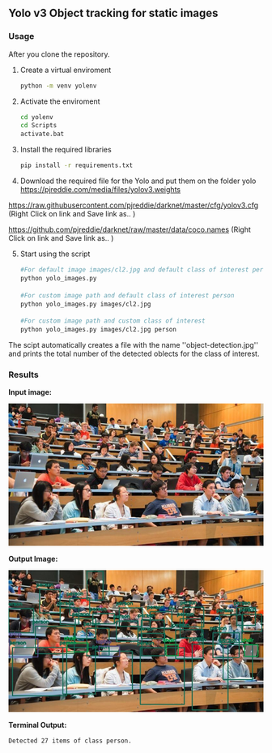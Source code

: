 ## Yolo v3 Object tracking for static images

### Usage

After you clone the repository.

1. Create a virtual enviroment

   ```bash
   python -m venv yolenv
   ```

2. Activate the enviroment

   ```bash
   cd yolenv
   cd Scripts
   activate.bat 
   ```

3. Install the required libraries

   ```bash
   pip install -r requirements.txt
   ```

4. Download the required file for the Yolo and put them on the folder yolo
  https://pjreddie.com/media/files/yolov3.weights

  https://raw.githubusercontent.com/pjreddie/darknet/master/cfg/yolov3.cfg (Right Click on link and Save link as.. )

  https://github.com/pjreddie/darknet/raw/master/data/coco.names (Right Click on link and Save link as.. )

5. Start using the script

   ```bash
   #For default image images/cl2.jpg and default class of interest person
   python yolo_images.py
   
   #For custom image path and default class of interest person
   python yolo_images.py images/cl2.jpg 
   
   #For custom image path and custom class of interest
   python yolo_images.py images/cl2.jpg person
   ```

The scipt automatically creates a file with the name ''object-detection.jpg'' and prints the total number of the detected oblects for the class of interest.

### Results

**Input image:**

![imput_image](images/cl2.jpg)

**Output Image:**

![imput_image](object-detection.jpg)

**Terminal Output:**

```bash
Detected 27 items of class person.
```

